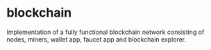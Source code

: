 # blockchain
Implementation of a fully functional blockchain network consisting of nodes, miners, wallet app, faucet app and blockchain explorer. 
